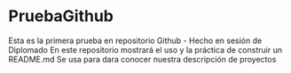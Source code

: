 # PruebaGithub
Esta es la primera prueba en repositorio Github - Hecho en sesión de Diplomado
En este repositorio mostrará el uso y la práctica de construir un README.md
Se usa para dara conocer nuestra descripción de proyectos
